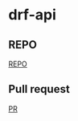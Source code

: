 # drf-api

## REPO
[REPO](https://github.com/issasalman/drf-api)

## Pull request
[PR](https://github.com/issasalman/drf-api/pull/1)
